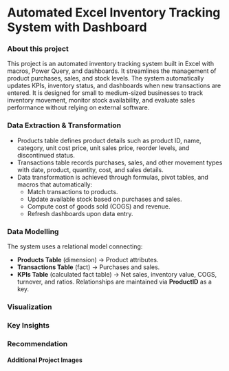 # Automated Excel Inventory Tracking System with Dashboard

### About this project
This project is an automated inventory tracking system built in Excel with macros, Power Query, and dashboards. It streamlines the management of product purchases, sales, and stock levels. The system automatically updates KPIs, inventory status, and dashboards when new transactions are entered. It is designed for small to medium-sized businesses to track inventory movement, monitor stock availability, and evaluate sales performance without relying on external software.

### Data Extraction & Transformation
- Products table defines product details such as product ID, name, category, unit cost price, unit sales price, reorder levels, and discontinued status.
- Transactions table records purchases, sales, and other movement types with date, product, quantity, cost, and sales details.
- Data transformation is achieved through formulas, pivot tables, and macros that automatically:
  - Match transactions to products.
  - Update available stock based on purchases and sales.
  - Compute cost of goods sold (COGS) and revenue.
  - Refresh dashboards upon data entry.

### Data Modelling
The system uses a relational model connecting:
- **Products Table** (dimension) → Product attributes.
- **Transactions Table** (fact) → Purchases and sales.
- **KPIs Table** (calculated fact table) → Net sales, inventory value, COGS, turnover, and ratios.
Relationships are maintained via **ProductID** as a key.

### Visualization

### Key Insights

### Recommendation

#### Additional Project Images
